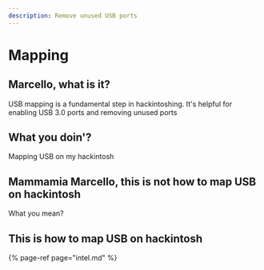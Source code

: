 ```yaml
---
description: Remove unused USB ports
---
```


# Mapping

## Marcello, what is it?

USB mapping is a fundamental step in hackintoshing. It's helpful for enabling USB 3.0 ports and removing unused ports

## What you doin'?

Mapping USB on my hackintosh

## Mammamia Marcello, this is not how to map USB on hackintosh

What you mean?

## This is how to map USB on hackintosh

{% page-ref page="intel.md" %}

